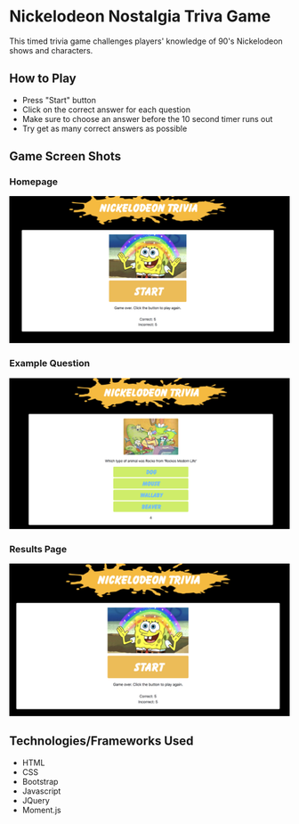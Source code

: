 # Nickelodeon Nostalgia Triva Game
This timed trivia game challenges players' knowledge of 90's Nickelodeon shows and characters. 

## How to Play
* Press "Start" button 
* Click on the correct answer for each question 
* Make sure to choose an answer before the 10 second timer runs out
* Try get as many correct answers as possible

## Game Screen Shots
### Homepage
![Homepage Image](https://raw.githubusercontent.com/mshuster4/Trivia-Game/master/assets/images/trivia_homepage.png)

### Example Question
![Example Question Image](https://raw.githubusercontent.com/mshuster4/Trivia-Game/master/assets/images/trivia_question.png)

### Results Page
![Results Image](https://raw.githubusercontent.com/mshuster4/Trivia-Game/master/assets/images/trivia_results.png)

## Technologies/Frameworks Used
* HTML
* CSS
* Bootstrap
* Javascript
* JQuery 
* Moment.js 
